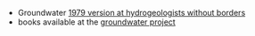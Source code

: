 - Groundwater [1979 version at hydrogeologists without borders](http://hydrogeologistswithoutborders.org/wordpress/1979-english/)
- books available at the [groundwater project](https://gw-project.org/books/)
